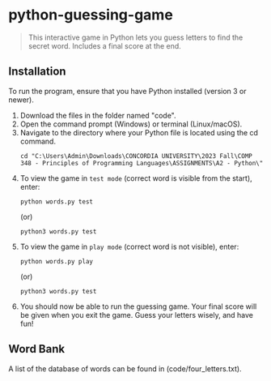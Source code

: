 # python-guessing-game
> This interactive game in Python lets you guess letters to find the secret word. Includes a final score at the end.

## Installation
To run the program, ensure that you have Python installed (version 3 or newer).

1. Download the files in the folder named "code".
2. Open the command prompt (Windows) or terminal (Linux/macOS).
3. Navigate to the directory where your Python file is located using the cd command.
   ```
   cd "C:\Users\Admin\Downloads\CONCORDIA UNIVERSITY\2023 Fall\COMP 348 - Principles of Programming Languages\ASSIGNMENTS\A2 - Python\"
   ```
4. To view the game in `test mode` (correct word is visible from the start), enter:
   ```
   python words.py test
   ```
   (or)
   ```
   python3 words.py test
   ```
6. To view the game in `play mode` (correct word is not visible), enter:
   ```
   python words.py play
   ```
   (or)
   ```
   python3 words.py test
   ```
7. You should now be able to run the guessing game. Your final score will be given when you exit the game. Guess your letters wisely, and have fun!

## Word Bank
A list of the database of words can be found in (code/four_letters.txt).



